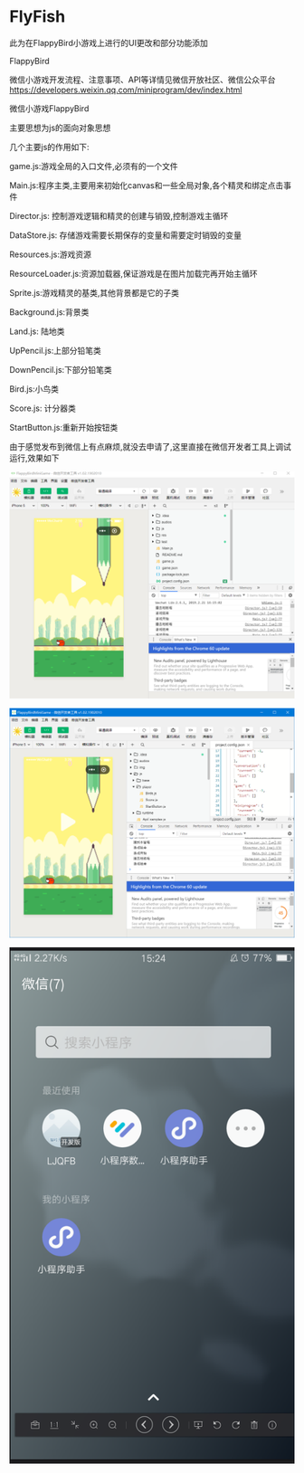 # FlyFish

此为在FlappyBird小游戏上进行的UI更改和部分功能添加



FlappyBird

微信小游戏开发流程、注意事项、API等详情见微信开放社区、微信公众平台 https://developers.weixin.qq.com/miniprogram/dev/index.html


微信小游戏FlappyBird

主要思想为js的面向对象思想

几个主要js的作用如下:

game.js:游戏全局的入口文件,必须有的一个文件

Main.js:程序主类,主要用来初始化canvas和一些全局对象,各个精灵和绑定点击事件

Director.js: 控制游戏逻辑和精灵的创建与销毁,控制游戏主循环

DataStore.js: 存储游戏需要长期保存的变量和需要定时销毁的变量

Resources.js:游戏资源

ResourceLoader.js:资源加载器,保证游戏是在图片加载完再开始主循环

Sprite.js:游戏精灵的基类,其他背景都是它的子类

Background.js:背景类

Land.js: 陆地类

UpPencil.js:上部分铅笔类

DownPencil.js:下部分铅笔类

Bird.js:小鸟类

Score.js: 计分器类

StartButton.js:重新开始按钮类

由于感觉发布到微信上有点麻烦,就没去申请了,这里直接在微信开发者工具上调试运行,效果如下


![image](https://github.com/29DCH/FlappyBird/blob/master/img/1.png)

![image](https://github.com/29DCH/FlappyBird/blob/master/img/2.png)

![image](https://github.com/29DCH/FlappyBird/blob/master/img/3.png)
